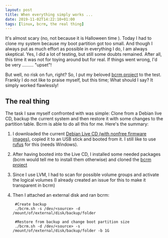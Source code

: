 ```yaml
---
layout: post
title: When everything simply works ...
date: 2019-11-02T14:22:10+01:00
tags: [linux, bcrm, the real thing]
---
```


It's almost scary (no, not because it is Halloween time ). Today I had to clone my system because my boot partition got too small. And though I always put as much effort as possible in everything I do, I am always skeptical. Yes, I did a lot of testing, but still some doubts remained. After all, this time it was not for toying around but for real. If things went wrong, I'd be very ......... "upset"!

But well, no risk on fun, right? So, I put my beloved [bcrm project](https://github.com/Jeansen/bcrm) to the test. Frankly I do not like to praise myself, but this time; What should I say? It simply worked flawlessly!

## The real thing

The task I saw myself confronted with was simple: Clone from a Debian live CD, backup the current system and then restore it with some changes to the partition table. Bcrm is able to do all this for me. Here's the summary:

1) I downloaded the current [Debian Live CD (with nonfree firmware images)](https://cdimage.debian.org/cdimage/unofficial/non-free/cd-including-firmware/), copied it to an USB stick and booted from it. I still like to use [rufus](https://github.com/pbatard/rufus) for this (needs Windows).
2) After having booted into the Live CD, I installed some needed packages (bcrm would tell me to install them otherwise) and cloned the [bcrm project](https://github.com/Jeansen/bcrm)
4) Since I use LVM, I had to scan for possible volume groups and activate the logical volumes (I already created an issue for this to make it transparent in bcrm)
5) Then I attached an external disk and ran bcrm:
    
        #Create backup
        ./bcrm.sh -s /dev/<source> -d /mount/of/external/disk/backup/folder
        
        #Restore from backup and change boot partition size
        ./bcrm.sh -d /dev/<source> -s /mount/of/external/disk/backup/folder -b 1G
        
